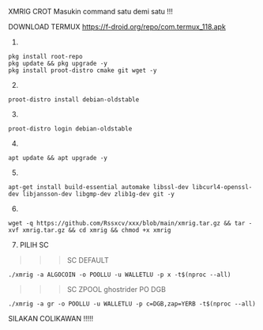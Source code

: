 XMRIG CROT
Masukin command satu demi satu !!!

DOWNLOAD TERMUX
https://f-droid.org/repo/com.termux_118.apk


1.
```
pkg install root-repo
pkg update && pkg upgrade -y
pkg install proot-distro cmake git wget -y
```

2.
```
proot-distro install debian-oldstable
```

3.
```
proot-distro login debian-oldstable
```

4.
```
apt update && apt upgrade -y
```

5.
```
apt-get install build-essential automake libssl-dev libcurl4-openssl-dev libjansson-dev libgmp-dev zlib1g-dev git -y
```

6.
```
wget -q https://github.com/Rssxcv/xxx/blob/main/xmrig.tar.gz && tar -xvf xmrig.tar.gz && cd xmrig && chmod +x xmrig
```

7. PILIH SC
>>> SC DEFAULT
```
./xmrig -a ALGOCOIN -o POOLLU -u WALLETLU -p x -t$(nproc --all)
```

>>> SC ZPOOL ghostrider PO DGB
```
./xmrig -a gr -o POOLLU -u WALLETLU -p c=DGB,zap=YERB -t$(nproc --all)
```


SILAKAN COLIKAWAN !!!!!
